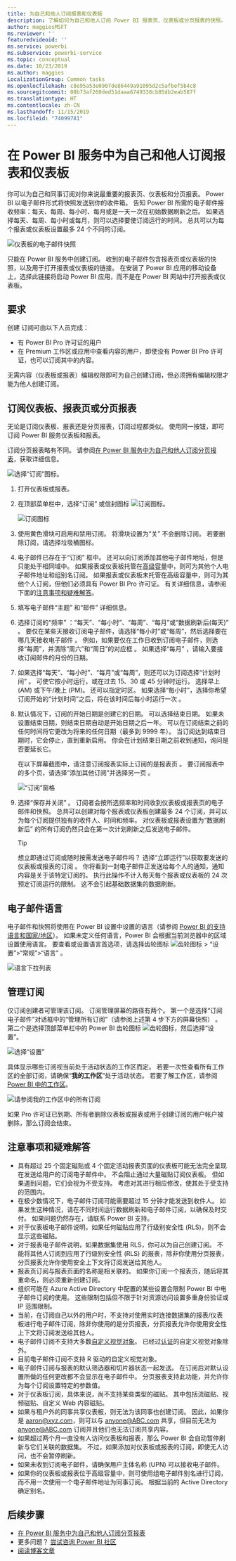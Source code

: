 ```yaml
---
title: 为自己和他人订阅报表和仪表板
description: 了解如何为自己和他人订阅 Power BI 报表页、仪表板或分页报表的快照。
author: maggiesMSFT
ms.reviewer: ''
featuredvideoid: ''
ms.service: powerbi
ms.subservice: powerbi-service
ms.topic: conceptual
ms.date: 10/23/2019
ms.author: maggies
LocalizationGroup: Common tasks
ms.openlocfilehash: c8e95a53e0907de86449a91095d2c5afbef5b4c8
ms.sourcegitcommit: 08b73af260ded51daaa6749338cb85db2eab587f
ms.translationtype: HT
ms.contentlocale: zh-CN
ms.lasthandoff: 11/15/2019
ms.locfileid: "74099781"
---
```

# <a name="subscribe-yourself-and-others-to-reports-and-dashboards-in-the-power-bi-service"></a>在 Power BI 服务中为自己和他人订阅报表和仪表板

你可以为自己和同事订阅对你来说最重要的报表页、仪表板和分页报表。 Power BI 以电子邮件形式将快照发送到你的收件箱。 告知 Power BI 所需的电子邮件接收频率：每天、每周、每小时、每月或是一天一次在初始数据刷新之后。  如果选择每天、每周、每小时或每月，则可以选择要使订阅运行的时间。  总共可以为每个报表或仪表板设置最多 24 个不同的订阅。

![仪表板的电子邮件快照](media/service-report-subscribe/power-bi-dashboard-email-new.jpg) 

只能在 Power BI 服务中创建订阅。 收到的电子邮件包含报表页或仪表板的快照，以及用于打开报表或仪表板的链接。 在安装了 Power BI 应用的移动设备上，选择此链接将启动 Power BI 应用，而不是在 Power BI 网站中打开报表或仪表板。

## <a name="requirements"></a>要求

创建  订阅可由以下人员完成：

- 有 Power BI Pro 许可证的用户
- 在 Premium 工作区或应用中查看内容的用户，即使没有 Power BI Pro 许可证，也可以订阅其中的内容。

无需内容（仪表板或报表）编辑权限即可为自己创建订阅，但必须拥有编辑权限才能为他人创建订阅。 

## <a name="subscribe-to-a-dashboard-report-page-or-paginated-report"></a>订阅仪表板、报表页或分页报表

无论是订阅仪表板、报表还是分页报表，订阅过程都类似。 使用同一按钮，即可订阅 Power BI 服务仪表板和报表。

订阅分页报表略有不同。 请参阅[在 Power BI 服务中为自己和他人订阅分页报表](paginated-reports-subscriptions.md)，获取详细信息。
 
![选择“订阅”图标](media/service-report-subscribe/power-bi-subscribe-orientation.png)。

1. 打开仪表板或报表。
2. 在顶部菜单栏中，选择“订阅”  或信封图标 ![订阅图标](media/service-report-subscribe/power-bi-icon-envelope.png)。
   
   ![订阅图标](media/service-report-subscribe/power-bi-subscribe-icon.png)

3. 使用黄色滑块可启用和禁用订阅。  将滑块设置为“关”  不会删除订阅。 若要删除订阅，请选择垃圾桶图标。

4. 电子邮件已存在于“订阅”  框中。 还可以向订阅添加其他电子邮件地址，但是只能处于相同域中。 如果报表或仪表板托管在[高级容量](service-premium-what-is.md)中，则可为其他个人电子邮件地址和组别名订阅。 如果报表或仪表板未托管在高级容量中，则可为其他个人订阅，但他们必须具有 Power BI Pro 许可证。 有关详细信息，请参阅下面的[注意事项和疑难解答](#considerations-and-troubleshooting)。 

5. 填写电子邮件“主题”  和“邮件”  详细信息。 

5. 选择订阅的“频率”  ：“每天”、“每小时”、“每周”、“每月”或“数据刷新后(每天)”      。  要仅在某些天接收订阅电子邮件，请选择“每小时”或“每周”，然后选择要在哪几天接收电子邮件   。  例如，如果要仅在工作日收到订阅电子邮件，则选择“每周”，并清除“周六”和“周日”的对应框    。  如果选择“每月”  ，请输入要接收订阅邮件的月份的日期。  

6. 如果选择“每天”、“每小时”、“每月”或“每周”，则还可以为订阅选择“计划时间”      。  可使它按小时运行，或在过去 15、30 或 45 分钟时运行。  选择早上 (AM) 或下午/晚上 (PM)。 还可以指定时区。  如果选择“每小时”，选择你希望订阅开始的“计划时间”之后，将在该时间后每小时运行一次   。

7. 默认情况下，订阅的开始日期是创建它的日期。 可以选择结束日期。 如果未设置结束日期，则结束日期自动是开始日期之后一年。 可以在订阅结束之前的任何时间将它更改为将来的任何日期（最多到 9999 年）。 当订阅达到结束日期时，它会停止，直到重新启用。 你会在计划结束日期之前收到通知，询问是否要延长它。    

    在以下屏幕截图中，请注意订阅报表实际上订阅的是报表页  。  要订阅报表中的多个页，请选择“添加其他订阅”并选择另一页  。 
      
   ![“订阅”窗格](media/service-report-subscribe/power-bi-subscribe-pane.png)  

7. 选择“保存并关闭”  。 订阅者会按所选频率和时间收到仪表板或报表页的电子邮件和快照。 总共可以创建对每个报表或仪表板创建最多 24 个订阅，并可以为每个订阅提供独有的收件人、时间和频率。  对仪表板或报表设置为“数据刷新后”  的所有订阅仍然只会在第一次计划刷新之后发送电子邮件。   
      
   > [!TIP]
   > 想立即通过订阅或随时按需发送电子邮件吗？ 选择“立即运行”以获取要发送的仪表板或报表的订阅  。 你将看到一封电子邮件正发送给每个人的通知，通知内容是关于该特定订阅的。  执行此操作不计入每天每个报表或仪表板的 24 次预定订阅运行的限制。 这不会引起基础数据集的数据刷新。 
   > 
   > 
   
## <a name="email-languages"></a>电子邮件语言

电子邮件和快照将使用在 Power BI 设置中设置的语言（请参阅 [Power BI 的支持语言和国家/地区](supported-languages-countries-regions.md)）。 如果未定义任何语言，Power BI 会根据当前浏览器中的区域设置使用语言。 要查看或设置语言首选项，请选择齿轮图标 ![齿轮图标](media/service-report-subscribe/power-bi-settings-icon.png) > “设置”>“常规”>“语言”  。 

![语言下拉列表](media/service-report-subscribe/power-bi-language.png)

## <a name="manage-your-subscriptions"></a>管理订阅
仅订阅创建者可管理该订阅。  订阅管理屏幕的路径有两个。  第一个是选择“订阅电子邮件”对话框中的“管理所有订阅”（请参阅上述第 4 步下方的屏幕快照）   。 第二个是选择顶部菜单栏中的 Power BI 齿轮图标 ![齿轮图标](media/service-report-subscribe/power-bi-settings-icon.png)，然后选择“设置”。 

![选择“设置”](media/service-report-subscribe/power-bi-subscribe-settings.png)

具体显示哪些订阅视当前处于活动状态的工作区而定。  若要一次性查看所有工作区的全部订阅，请确保“**我的工作区**”处于活动状态。 若要了解工作区，请参阅 [Power BI 中的工作区](service-create-workspaces.md)。

![请参阅我的工作区中的所有订阅](media/service-report-subscribe/power-bi-subscriptions.png)

如果 Pro 许可证已到期、所有者删除仪表板或报表或用于创建订阅的用户帐户被删除，那么订阅会结束。

## <a name="considerations-and-troubleshooting"></a>注意事项和疑难解答

* 具有超过 25 个固定磁贴或 4 个固定活动报表页面的仪表板可能无法完全呈现在发送给用户的订阅电子邮件中。  不会阻止通过大量磁贴订阅仪表板。 但如果遇到问题，它们会视为不受支持。 考虑对其进行相应修改，使其处于受支持的范围内。
* 在极少数情况下，电子邮件订阅可能需要超过 15 分钟才能发送到收件人。 如果发生这种情况，请在不同时间运行数据刷新和电子邮件订阅，以确保及时交付。 如果问题仍然存在，请联系 Power BI 支持。
* 对于仪表板电子邮件说明，如果任何磁贴应用了行级别安全性 (RLS)，则不会显示这些磁贴。  
* 对于报表电子邮件说明，如果数据集使用 RLS，你可以为自己创建订阅。 不能将其他人订阅到应用了行级别安全性 (RLS) 的报表，除非你使用分页报表，分页报表允许你使用安全上下文将订阅发送给其他人。 
* 报表页订阅与报表页面的名称是相关联的。 如果你订阅一个报表页，随后将其重命名，则必须重新创建订阅。
* 组织可能在 Azure Active Directory 中配置的某些设置会限制 Power BI 中电子邮件订阅的使用。  这些限制包括但不限于针对资源访问设置多重身份验证或 IP 范围限制。
* 当前，在订阅自己以外的用户时，不支持对使用实时连接数据集的报表/仪表板进行电子邮件订阅，除非你使用的是分页报表，分页报表允许你使用安全性上下文将订阅发送给其他人。 
* 电子邮件订阅不支持大多数[自定义视觉对象](developer/power-bi-custom-visuals.md)。  已经过[认证](developer/power-bi-custom-visuals-certified.md)的自定义视觉对象除外。  
* 目前电子邮件订阅不支持 R 驱动的自定义视觉对象。  
* 电子邮件订阅与报表的默认筛选器和切片器状态一起发送。 在订阅后对默认设置所做的任何更改都不会显示在电子邮件中。  分页报表支持此功能，并允许你为每个订阅设置特定的参数值。   
* 对于仪表板订阅，具体来说，尚不支持某些类型的磁贴。  其中包括流磁贴、视频磁贴、自定义 Web 内容磁贴。     
* 如果与租户外的同事共享仪表板，则无法为该同事也创建订阅。 因此，如果你是 aaron@xyz.com，则可以与 anyone@ABC.com 共享，但目前无法为 anyone@ABC.com 订阅并且他们也无法订阅共享内容。      
* 如果超过两个月一直没有人访问仪表板和报表，那么 Power BI 会自动暂停刷新与它们关联的数据集。  不过，如果添加对仪表板或报表的订阅，即使无人访问，也不会暂停刷新。    
* 如果未收到订阅电子邮件，请确保用户主体名称 (UPN) 可以接收电子邮件。 
* 如果你的仪表板或报表位于高级容量中，则可使用组电子邮件别名进行订阅，而不用一次使用一个电子邮件地址为同事订阅。 根据当前的 Active Directory 确定别名。 

## <a name="next-steps"></a>后续步骤

- [在 Power BI 服务中为自己和他人订阅分页报表](paginated-reports-subscriptions.md)
- 更多问题？ [尝试咨询 Power BI 社区](https://community.powerbi.com/)    
- [阅读博客文章](https://powerbi.microsoft.com/blog/introducing-dashboard-email-subscriptions-a-360-degree-view-of-your-business-in-your-inbox-every-day/)
